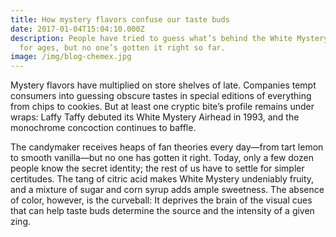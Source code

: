```yaml
---
title: How mystery flavors confuse our taste buds
date: 2017-01-04T15:04:10.000Z
description: People have tried to guess what’s behind the White Mystery Airhead
  for ages, but no one’s gotten it right so far.
image: /img/blog-chemex.jpg
---
```

<!--StartFragment-->

Mystery flavors have multiplied on store shelves of late. Companies tempt consumers into guessing obscure tastes in special editions of everything from chips to cookies. But at least one cryptic bite’s profile remains under wraps: Laffy Taffy debuted its White Mystery Airhead in 1993, and the monochrome concoction continues to baffle.

The candymaker receives heaps of fan theories every day—from tart lemon to smooth vanilla—but no one has gotten it right. Today, only a few dozen people know the secret identity; the rest of us have to settle for simpler certitudes. The tang of citric acid makes White Mystery undeniably fruity, and a mixture of sugar and corn syrup adds ample sweetness. The absence of color, however, is the curveball: It deprives the brain of the visual cues that can help taste buds determine the source and the intensity of a given zing.

<!--EndFragment-->